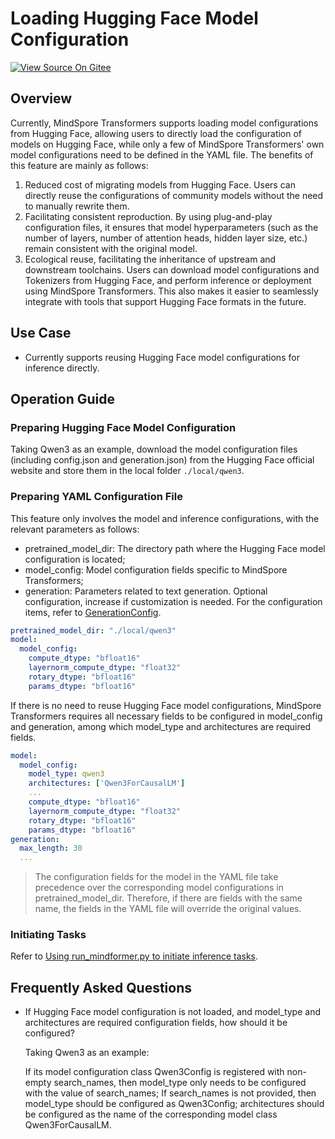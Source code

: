 # Loading Hugging Face Model Configuration

[![View Source On Gitee](https://mindspore-website.obs.cn-north-4.myhuaweicloud.com/website-images/master/resource/_static/logo_source_en.svg)](https://gitee.com/mindspore/docs/blob/master/docs/mindformers/docs/source_en/feature/load_huggingface_config.md)

## Overview

Currently, MindSpore Transformers supports loading model configurations from Hugging Face, allowing users to directly load the configuration of models on Hugging Face, while only a few of MindSpore Transformers' own model configurations need to be defined in the YAML file. The benefits of this feature are mainly as follows:

1. Reduced cost of migrating models from Hugging Face. Users can directly reuse the configurations of community models without the need to manually rewrite them.
2. Facilitating consistent reproduction. By using plug-and-play configuration files, it ensures that model hyperparameters (such as the number of layers, number of attention heads, hidden layer size, etc.) remain consistent with the original model.
3. Ecological reuse, facilitating the inheritance of upstream and downstream toolchains. Users can download model configurations and Tokenizers from Hugging Face, and perform inference or deployment using MindSpore Transformers. This also makes it easier to seamlessly integrate with tools that support Hugging Face formats in the future.

## Use Case

- Currently supports reusing Hugging Face model configurations for inference directly.

## Operation Guide

### Preparing Hugging Face Model Configuration

Taking Qwen3 as an example, download the model configuration files (including config.json and generation.json) from the Hugging Face official website and store them in the local folder `./local/qwen3`.

### Preparing YAML Configuration File

This feature only involves the model and inference configurations, with the relevant parameters as follows:

- pretrained_model_dir: The directory path where the Hugging Face model configuration is located;
- model_config: Model configuration fields specific to MindSpore Transformers;
- generation: Parameters related to text generation. Optional configuration, increase if customization is needed. For the configuration items, refer to [GenerationConfig](https://www.mindspore.cn/mindformers/docs/en/dev/generation/mindformers.generation.GenerationConfig.html).

```yaml
pretrained_model_dir: "./local/qwen3"
model:
  model_config:
    compute_dtype: "bfloat16"
    layernorm_compute_dtype: "float32"
    rotary_dtype: "bfloat16"
    params_dtype: "bfloat16"
```

If there is no need to reuse Hugging Face model configurations, MindSpore Transformers requires all necessary fields to be configured in model_config and generation, among which model_type and architectures are required fields.

```yaml
model:
  model_config:
    model_type: qwen3
    architectures: ['Qwen3ForCausalLM']
    ...
    compute_dtype: "bfloat16"
    layernorm_compute_dtype: "float32"
    rotary_dtype: "bfloat16"
    params_dtype: "bfloat16"
generation:
  max_length: 30
  ...
```

> The configuration fields for the model in the YAML file take precedence over the corresponding model configurations in pretrained_model_dir. Therefore, if there are fields with the same name, the fields in the YAML file will override the original values.

### Initiating Tasks

Refer to [Using run_mindformer.py to initiate inference tasks](https://www.mindspore.cn/mindformers/docs/en/dev/guide/inference.html#using-run-mindformer-once-to-start-the-inference-script).

## Frequently Asked Questions

- If Hugging Face model configuration is not loaded, and model_type and architectures are required configuration fields, how should it be configured?

    Taking Qwen3 as an example:

    If its model configuration class Qwen3Config is registered with non-empty search_names, then model_type only needs to be configured with the value of search_names; If search_names is not provided, then model_type should be configured as Qwen3Config; architectures should be configured as the name of the corresponding model class Qwen3ForCausalLM.
